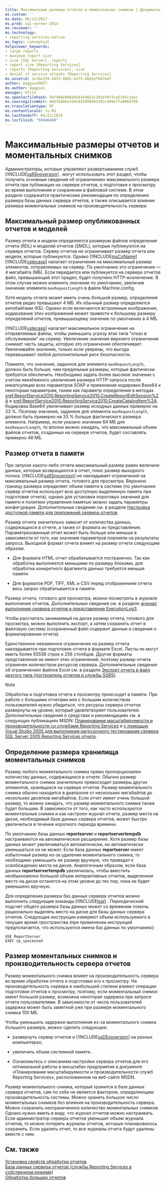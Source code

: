 ```yaml
---
title: Максимальные размеры отчетов и моментальных снимков | Документы Майкрософт
ms.custom: ''
ms.date: 06/13/2017
ms.prod: sql-server-2014
ms.reviewer: ''
ms.technology:
- reporting-services-native
ms.topic: conceptual
helpviewer_keywords:
- large reports
- maximum report size
- size [SQL Server], reports
- report size [Reporting Services]
- reports [Reporting Services], size
- denial of service attacks [Reporting Services]
ms.assetid: 1e3be259-d453-4802-b2f5-6b81ef607edf
author: maggiesMSFT
ms.author: maggies
manager: kfile
ms.openlocfilehash: 9ef488e088a9101e46b3c203ef6f3ca519dc3aec
ms.sourcegitcommit: 8d6fb6bbe3491925909b83103c409effa006df88
ms.translationtype: MT
ms.contentlocale: ru-RU
ms.lasthandoff: 04/22/2019
ms.locfileid: "59946460"
---
```

# <a name="report-and-snapshot-size-limits"></a>Максимальные размеры отчетов и моментальных снимков
  Администраторы, которые управляют развертыванием служб [!INCLUDE[ssRSnoversion](../../includes/ssrsnoversion-md.md)] , могут использовать этот раздел, чтобы получить основные сведения об ограничениях максимального размера отчета при публикации на сервере отчетов, о подготовке к просмотру во время выполнения и сохранении в файловой системе. В этом разделе содержатся практические рекомендации по определению размера базы данных сервера отчетов, а также описывается влияние размера моментальных снимков на производительность сервера.  
  
## <a name="maximum-size-for-published-reports-and-models"></a>Максимальный размер опубликованных отчетов и моделей  
 Размер отчета и модели определяется размером файлов определения отчета (RDL) и моделей отчетов (SMDL), которые публикуются на сервере отчетов. Сервер отчетов не ограничивает размер отчета или модели, которые публикуются. Однако [!INCLUDE[msCoName](../../includes/msconame-md.md)] [!INCLUDE[vstecasp](../../includes/vstecasp-md.md)] налагает ограничения на максимальный размер элементов, отправляемых на сервер. По умолчанию это ограничение — 4 мегабайта (МБ). Если передается или публикуется на сервере отчетов файл, превышающий этот предел, будет получено HTTP-исключение. В этом случае можно изменить значение по умолчанию, увеличив значение элемента `maxRequestLength` в файле Machine.config.  
  
 Хотя модель отчета может иметь очень большой размер, определения отчетов редко превышают 4 МБ. Их обычный размер определяется килобайтами (КБ). Однако если включаются встроенные изображения, кодирование этих изображений может привести к большому размеру определений отчетов, превышающему значение по умолчанию в 4 МБ.  
  
 [!INCLUDE[vstecasp](../../includes/vstecasp-md.md)] налагает максимальное ограничение на отправляемые файлы, чтобы уменьшить угрозу атак типа "отказ в обслуживании" на сервер. Увеличение значения верхнего ограничения снимает часть защиты, которую это ограничение обеспечивает. Увеличивайте значение, только если уверены, что выгода перевешивает любой дополнительный риск безопасности.  
  
 Помните, что значение, заданное для элемента `maxRequestLength`, должно быть больше, чем предельные размеры, которые фактически требуется обеспечить. Необходимо задать более высокое значение с учетом неизбежного увеличения размера HTTP-запроса после инкапсуляции всех параметров SOAP и применения кодировки Base64 к некоторым параметрам, таким как параметр определения в методах <xref:ReportService2010.ReportingService2010.CreateReportEditSession%2A> и <xref:ReportService2010.ReportingService2010.CreateCatalogItem%2A>. Кодировка Base64 увеличивает размер исходных данных примерно на 33 %. Поэтому значение, заданное для элемента `maxRequestLength`, должно быть примерно на 33 % больше фактического размера элемента. Например, если указано значение 64 МБ для `maxRequestLength`, то вполне можно ожидать, что максимальный объем файлов отчетов, созданных на сервере отчетов, будет составлять примерно 48 МБ.  
  
## <a name="report-size-in-memory"></a>Размер отчета в памяти  
 При запуске какого-либо отчета максимальный размер равен величине данных, которые возвращаются в отчет, плюс размер выходного потока. [!INCLUDE[ssRSnoversion](../../includes/ssrsnoversion-md.md)] не накладывает ограничений на максимальный размер отчета, готового для просмотра. Верхнюю границу размера определяет объем памяти в системе (по умолчанию сервер отчетов использует всю доступную выделенную память при подготовке отчета), однако для установки пороговых значений для памяти и политики управления памятью можно задать параметры конфигурации. Дополнительные сведения см. в разделе [Настройка доступной памяти для приложений сервера отчетов](../report-server/configure-available-memory-for-report-server-applications.md).  
  
 Размер отчета значительно зависит от количества данных, содержащихся в отчете, а также от формата их представления. Параметризованный отчет может быть больше или меньше в зависимости от того, как значения параметров повлияли на результаты запроса. Выходной формат отчета влияет на размер отчета следующим образом.  
  
-   Для формата HTML отчет обрабатывается постранично. Так как обработка выполняется меньшими по размеру блоками, для обработки конкретного фрагмента данных требуется меньше памяти.  
  
-   Для форматов PDF, TIFF, XML и CSV перед отображением отчета весь запрос обрабатывается в памяти.  
  
 Размер отчета, готового для просмотра, можно посмотреть в журнале выполнения отчетов. Дополнительные сведения см. в разделе [журнал выполнения сервера отчетов и представление ExecutionLog3](report-server-executionlog-and-the-executionlog3-view.md).  
  
 Чтобы рассчитать занимаемый на диске размер отчета, готового для просмотра, можно выполнить экспорт, а затем сохранить отчет в файловую систему (сохраненный файл содержит данные и сведения о форматировании отчета).  
  
 Единственное неизменное ограничение на размер отчета накладывается при подготовке отчета в формате Excel. Листы не могут иметь более 65536 строк и 256 столбцов. Другие форматы представления не имеют этих ограничений, поэтому размер отчета ограничен количеством ресурсов сервера. Дополнительные сведения об ограничениях файлов Excel см. в разделе [Экспорт отчета в файл другого типа &#40;построитель отчетов и службы SSRS&#41;](../export-a-report-as-another-file-type-report-builder-and-ssrs.md).  
  
> [!NOTE]  
>  Обработка и подготовка отчета к просмотру происходят в памяти. При работе с большими отчетами или с большим количеством пользователей нужно убедиться, что ресурсы сервера отчетов развернуты на уровне, который удовлетворяет пользователей. Дополнительные сведения о средствах и рекомендациях см. в следующих публикациях MSDN: [Планирование масштабируемости и производительности со службами Reporting Services](http://spmarchitecture.com/ssrs-architecture/planning-for-scalability-and-performance-reporting-services-70744/) и [с помощью Visual Studio 2005 для выполнения нагрузочного тестирования сервера SQL Server 2005 Reporting Services отчета](https://go.microsoft.com/fwlink/?LinkID=77519).  
  
## <a name="measuring-snapshot-storage"></a>Определение размера хранилища моментальных снимков  
 Размер любого моментального снимка прямо пропорционален количеству данных, содержащихся в отчете. Обычно размер моментального снимка значительно превосходит размеры других элементов, хранящихся на сервере отчетов. Размер моментального снимка обычно находится в диапазоне от нескольких мегабайтов до нескольких десятков мегабайтов. Если отчет имеет очень большой размер, то можно ожидать, что размер моментального снимка также будет большим. В зависимости от того, как часто используются моментальные снимки и как настроен журнал отчета, размер места на диске, необходимый базе данных сервера отчетов, может быстро увеличиться в течение короткого периода времени.  
  
 По умолчанию базы данных **reportserver** и **reportservertempdb** настраиваются на автоматическое расширение. Хотя размер базы данных может увеличиваться автоматически, но автоматически уменьшаться он не может. Если база данных **reportserver** имеет избыточный размер из-за удаления моментального снимка, то необходимо уменьшить ее размер вручную, что приведет к освобождению места на диске. Аналогичным образом, если база данных **reportservertempdb** увеличилась, чтобы вместить необыкновенно большой объем интерактивных отчетов, выделенное место на диске останется на этом уровне до тех пор, пока не будет уменьшено вручную.  
  
 Для определения размера баз данных сервера отчетов можно выполнить следующие команды [!INCLUDE[tsql](../../includes/tsql-md.md)] . Периодический подсчет общего размера базы данных может со временем помочь рационально выделять место на диске для базы данных сервера отчетов. Следующие инструкции измеряют объем используемого в текущее время пространства (при применении инструкций предполагается, что используются имена баз данных по умолчанию):  
  
```  
USE ReportServer  
EXEC sp_spaceused  
```  
  
## <a name="snapshot-size-and-report-server-performance"></a>Размер моментальных снимков и производительность сервера отчетов  
 Размер моментального снимка влияет на производительность сервера во время обработки отчета и подготовки его к просмотру. На производительность сервера в наибольшей степени влияют операции подготовки отчетов к просмотру, поэтому, если моментальный снимок имеет большой размер, возможна некоторая задержка при запросе отчета пользователями. В зависимости от числа пользователей задержка может быть заметной уже при размере моментального снимка 100 МБ.  
  
 Чтобы уменьшить задержки выполнения из-за моментального снимка большого размера, можно сделать следующее:  
  
-   развернуть сервер отчетов и [!INCLUDE[ssDEnoversion](../../includes/ssdenoversion-md.md)] на разных компьютерах;  
  
-   увеличить объем системной памяти.  
  
-   Ознакомьтесь с описанием настройки сервера отчетов для его оптимальной работы в масштабах предприятия в документе «Планирование масштабируемости и производительности служб Reporting Services», расположенном на веб-сайте MSDN.  
  
 Размер моментального снимка, который хранится в базе данных сервера отчетов, сам по себе не является фактором, определяющим производительность системы. Можно хранить большое число моментальных снимков без влияния на производительность сервера. Можно сохранить неограниченное количество моментальных снимков. Однако нужно иметь в виду, что журнал отчетов можно настраивать. Если администратор сервера отчетов уменьшит объем журнала отчетов, то можно потерять журналы отчетов, которые планировалось сохранить. Если удалить отчет, то все журналы отчета будут удалены вместе с ним.  
  
## <a name="see-also"></a>См. также  
 [Установка свойств обработки отчетов](set-report-processing-properties.md)   
 [База данных сервера отчетов (службы Reporting Services в собственном режиме)](report-server-database-ssrs-native-mode.md)   
 [Обработка больших отчетов](process-large-reports.md)  
  
  
